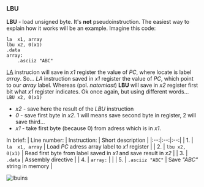 ### LBU
**LBU** - load unsigned byte. It's **not** pseudoinstruction. The easiest way to explain how it works will be an example. Imagine this code:
``` assembly
la 	x1, array
lbu x2, 0(x1)
.data
array:
	.asciiz "ABC"
```
[LA](https://github.com/mozerpol/learningRISC-V/tree/main/instructions/LA) instrucion will save in *x1* register the value of *PC*, where locate is label *array*. So... *LA* instruction saved in *x1* register the value of *PC*, which point to our *array* label. Whereas (pol. *natomiast*) **LBU** will save in *x2* register first bit what *x1* register indicates. Ok once again, but using different words... <br/>
`LBU x2, 0(x1)` 
- *x2* - save here the result of the *LBU* instruction 
- *0* - save first byte in *x2*. 1 will means save second byte in register, 2 will save third...
- *x1* - take first byte (because 0) from adress which is in *x1*.

In brief:
| Line number: | Instruction: | Short description |
|:--:|:--:|:--:|
| 1. | `la 	x1, array` | Load *PC* adress array label to *x1* register |
| 2. | `lbu x2, 0(x1)` | Read first byte from label saved in *x1* and save result in *x2* |
| 3. | `.data` | Assembly directive |
| 4. | `array:` |  |
| 5. | `.asciiz "ABC"` | Save *"ABC"* string in memory |

![lbuins](https://user-images.githubusercontent.com/43972902/113752787-a72c4f00-970d-11eb-85ff-6217ddf50176.png)
